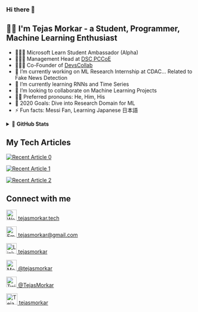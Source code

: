 ### Hi there 👋

## 👦🏼 I'm Tejas Morkar - a Student, Programmer, Machine Learning Enthusiast

- 👨🏼‍🎓 Microsoft Learn Student Ambassador (Alpha)
- 👨🏼‍💼 Management Head at [DSC PCCoE](https://github.com/dscpccoe)
- 👨🏼‍💻 Co-Founder of [DevsCollab](https://github.com/devscollab)
- 🔭 I’m currently working on ML Research Internship at CDAC... Related to Fake News Detection
- 🌱 I’m currently learning RNNs and Time Series
- 👯 I’m looking to collaborate on Machine Learning Projects
- 🧑🏼 Preferred pronouns: He, Him, His
- 🥅 2020 Goals: Dive into Research Domain for ML
- ⚡ Fun facts: Messi Fan, Learning Japanese 日本語

<details>
<summary>🤝 <b>GitHub Stats</b></summary>

<p>
 ![Tejas' github stats](https://github-readme-stats.vercel.app/api?username=tejasmorkar&show_icons=true&theme=dark)
</p>

</details>

## My Tech Articles

<a target="_blank" href="https://github-readme-medium-recent-article.vercel.app/medium/@tejasmorkar/0"><img src="https://github-readme-medium-recent-article.vercel.app/medium/@tejasmorkar/0" alt="Recent Article 0"></a>

<a target="_blank" href="https://github-readme-medium-recent-article.vercel.app/medium/@tejasmorkar/1"><img src="https://github-readme-medium-recent-article.vercel.app/medium/@tejasmorkar/1" alt="Recent Article 1"></a>

<a target="_blank" href="https://github-readme-medium-recent-article.vercel.app/medium/@tejasmorkar/2"><img src="https://github-readme-medium-recent-article.vercel.app/medium/@tejasmorkar/2" alt="Recent Article 2"></a>

## Connect with me

[<img width=28 height=28 src='https://github.com/tejasmorkar/tejasmorkar/blob/master/assets/web.png' alt='Website' title='Website'> tejasmorkar.tech](https://tejasmorkar.tech)

[<img width=28 height=28 src='https://github.com/tejasmorkar/tejasmorkar/blob/master/assets/gmail.png' alt='Email' title='Email'> tejasmorkar@gmail.com](mailto:tejasmorkar@gmail.com)

[<img width=28 height=28 src='https://github.com/tejasmorkar/tejasmorkar/blob/master/assets/linkedin.png' alt='LinkedIn' title='LinkedIn'> tejasmorkar](https://linkedin.com/in/tejasmorkar)

[<img width=28 height=28 src='https://github.com/tejasmorkar/tejasmorkar/blob/master/assets/medium.png' alt='Medium' title='Medium'> @tejasmorkar](https://medium.com/@tejasmorkar)

[<img width=28 height=28 src='https://github.com/tejasmorkar/tejasmorkar/blob/master/assets/twitter.png' alt='Twitter' title='Twitter'> @TejasMorkar](https://twitter.com/TejasMorkar)

[<img src="https://d2fltix0v2e0sb.cloudfront.net/dev-badge.svg" alt="Tejas Morkar's DEV Profile" height="30" width="30"> tejasmorkar](https://dev.to/tejasmorkar)

